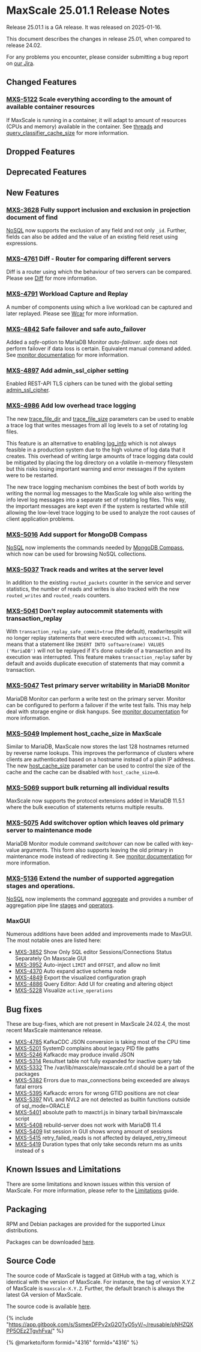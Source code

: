 # MaxScale 25.01.1 Release Notes

Release 25.01.1 is a GA release. It was released on 2025-01-16.

This document describes the changes in release 25.01, when compared to release 24.02.

For any problems you encounter, please consider submitting a bug report on [our Jira](https://jira.mariadb.org/projects/MXS).

## Changed Features

### [MXS-5122](https://jira.mariadb.org/browse/MXS-5122) Scale everything according to the amount of available container resources

If MaxScale is running in a container, it will adapt to amount of resources (CPUs and memory) available in the container. See [threads](https://app.gitbook.com/s/0pSbu5DcMSW4KwAkUcmX/maxscale-management/deployment/installation-and-configuration/maxscale-configuration-guide#threads) and [query\_classifier\_cache\_size](https://app.gitbook.com/s/0pSbu5DcMSW4KwAkUcmX/maxscale-management/deployment/installation-and-configuration/maxscale-configuration-guide#query_classifier_cache_size) for more information.

## Dropped Features

## Deprecated Features

## New Features

### [MXS-3628](https://jira.mariadb.org/browse/MXS-3628) Fully support inclusion and exclusion in projection document of find

[NoSQL](https://app.gitbook.com/s/0pSbu5DcMSW4KwAkUcmX/reference/maxscale-protocols/maxscale-nosql-protocol-module) now supports the exclusion of any field and not only `_id`. Further, fields can also be added and the value of an existing field reset using expressions.

### [MXS-4761](https://jira.mariadb.org/browse/MXS-4761) Diff - Router for comparing different servers

Diff is a router using which the behaviour of two servers can be compared. Please see [Diff](../../mariadb-maxscale-release-notes/Routers/Diff.md) for more information.

### [MXS-4791](https://jira.mariadb.org/browse/MXS-4761) Workload Capture and Replay

A number of components using which a live workload can be captured and later replayed. Please see [Wcar](../../mariadb-maxscale-release-notes/Filters/Wcar.md) for more information.

### [MXS-4842](https://jira.mariadb.org/browse/MXS-4842) Safe failover and safe auto\_failover

Added a _safe_-option to MariaDB Monitor _auto-failover_. _safe_ does not perform failover if data loss is certain. Equivalent manual command added. See [monitor documentation](https://app.gitbook.com/s/0pSbu5DcMSW4KwAkUcmX/reference/maxscale-monitors/mariadb-monitor) for more information.

### [MXS-4897](https://jira.mariadb.org/browse/MXS-4897) Add admin\_ssl\_cipher setting

Enabled REST-API TLS ciphers can be tuned with the global setting [admin\_ssl\_cipher](https://app.gitbook.com/s/0pSbu5DcMSW4KwAkUcmX/maxscale-management/deployment/installation-and-configuration/maxscale-configuration-guide#admin_ssl_cipher).

### [MXS-4986](https://jira.mariadb.org/browse/MXS-4986) Add low overhead trace logging

The new [trace\_file\_dir](https://app.gitbook.com/s/0pSbu5DcMSW4KwAkUcmX/maxscale-management/deployment/installation-and-configuration/maxscale-configuration-guide#trace_file_dir) and [trace\_file\_size](https://app.gitbook.com/s/0pSbu5DcMSW4KwAkUcmX/maxscale-management/deployment/installation-and-configuration/maxscale-configuration-guide#trace_file_size) parameters can be used to enable a trace log that writes messages from all log levels to a set of rotating log files.

This feature is an alternative to enabling [log\_info](https://app.gitbook.com/s/0pSbu5DcMSW4KwAkUcmX/maxscale-management/deployment/installation-and-configuration/maxscale-configuration-guide#log_info) which is not always feasible in a production system due to the high volume of log data that it creates. This overhead of writing large amounts of trace logging data could be mitigated by placing the log directory on a volatile in-memory filesystem but this risks losing important warning and error messages if the system were to be restarted.

The new trace logging mechanism combines the best of both worlds by writing the normal log messages to the MaxScale log while also writing the info level log messages into a separate set of rotating log files. This way, the important messages are kept even if the system is restarted while still allowing the low-level trace logging to be used to analyze the root causes of client application problems.

### [MXS-5016](https://jira.mariadb.org/browse/MXS-5016) Add support for MongoDB Compass

[NoSQL](https://app.gitbook.com/s/0pSbu5DcMSW4KwAkUcmX/reference/maxscale-protocols/maxscale-nosql-protocol-module) now implements the commands needed by [MongoDB Compass](https://www.mongodb.com/products/tools/compass), which now can be used for browsing NoSQL collections.

### [MXS-5037](https://jira.mariadb.org/browse/MXS-5037) Track reads and writes at the server level

In addition to the existing `routed_packets` counter in the service and server statistics, the number of reads and writes is also tracked with the new `routed_writes` and `routed_reads` counters.

### [MXS-5041](https://jira.mariadb.org/browse/MXS-5041) Don't replay autocommit statements with transaction\_replay

With `transaction_replay_safe_commit=true` (the default), readwritesplit will no longer replay statements that were executed with `autocommit=1`. This means that a statement like `INSERT INTO software(name) VALUES ('MariaDB')` will not be replayed if it's done outside of a transaction and its execution was interrupted. This feature makes `transaction_replay` safer by default and avoids duplicate execution of statements that may commit a transaction.

### [MXS-5047](https://jira.mariadb.org/browse/MXS-5047) Test primary server writability in MariaDB Monitor

MariaDB Monitor can perform a write test on the primary server. Monitor can be configured to perform a failover if the write test fails. This may help deal with storage engine or disk hangups. See [monitor documentation](https://app.gitbook.com/s/0pSbu5DcMSW4KwAkUcmX/reference/maxscale-monitors/mariadb-monitor) for more information.

### [MXS-5049](https://jira.mariadb.org/browse/MXS-5049) Implement host\_cache\_size in MaxScale

Similar to MariaDB, MaxScale now stores the last 128 hostnames returned by reverse name lookups. This improves the performance of clusters where clients are authenticated based on a hostname instead of a plain IP address. The new [host\_cache\_size](https://app.gitbook.com/s/0pSbu5DcMSW4KwAkUcmX/maxscale-management/deployment/installation-and-configuration/maxscale-configuration-guide#host_cache_size) parameter can be used to control the size of the cache and the cache can be disabled with `host_cache_size=0`.

### [MXS-5069](https://jira.mariadb.org/browse/MXS-5069) support bulk returning all individual results

MaxScale now supports the protocol extensions added in MariaDB 11.5.1 where the bulk execution of statements returns multiple results.

### [MXS-5075](https://jira.mariadb.org/browse/MXS-5075) Add switchover option which leaves old primary server to maintenance mode

MariaDB Monitor module command _switchover_ can now be called with key-value arguments. This form also supports leaving the old primary in maintenance mode instead of redirecting it. See [monitor documentation](https://app.gitbook.com/s/0pSbu5DcMSW4KwAkUcmX/reference/maxscale-monitors/mariadb-monitor) for more information.

### [MXS-5136](https://jira.mariadb.org/browse/MXS-5136) Extend the number of supported aggregation stages and operations.

[NoSQL](https://app.gitbook.com/s/0pSbu5DcMSW4KwAkUcmX/reference/maxscale-protocols/maxscale-nosql-protocol-module) now implements the command [aggregate](https://app.gitbook.com/s/0pSbu5DcMSW4KwAkUcmX/reference/maxscale-protocols/maxscale-nosql-protocol-module#aggregation-commands) and provides a number of aggregation pipe line [stages](https://app.gitbook.com/s/0pSbu5DcMSW4KwAkUcmX/reference/maxscale-protocols/maxscale-nosql-protocol-module#aggregation-pipeline-stages) and [operators](https://app.gitbook.com/s/0pSbu5DcMSW4KwAkUcmX/reference/maxscale-protocols/maxscale-nosql-protocol-module#aggregation-pipeline-operators).

### MaxGUI

Numerous additions have been added and improvements made to MaxGUI. The most notable ones are listed here:

* [MXS-3852](https://jira.mariadb.org/browse/MXS-3852) Show Only SQL editor Sessions/Connections Status Separately On Maxscale GUI
* [MXS-3952](https://jira.mariadb.org/browse/MXS-3952) Auto-inject `LIMIT` and `OFFSET`, and allow no limit
* [MXS-4370](https://jira.mariadb.org/browse/MXS-4370) Auto expand active schema node
* [MXS-4849](https://jira.mariadb.org/browse/MXS-4849) Export the visualized configuration graph
* [MXS-4886](https://jira.mariadb.org/browse/MXS-4886) Query Editor: Add UI for creating and altering object
* [MXS-5228](https://jira.mariadb.org/browse/MXS-5228) Visualize `active_operations`

## Bug fixes

These are bug-fixes, which are not present in MaxScale 24.02.4, the most recent MaxScale maintenance release.

* [MXS-4785](https://jira.mariadb.org/browse/MXS-4785) KafkaCDC JSON conversion is taking most of the CPU time
* [MXS-5201](https://jira.mariadb.org/browse/MXS-5201) SystemD complains about legacy PID file paths
* [MXS-5246](https://jira.mariadb.org/browse/MXS-5246) Kafkacdc may produce invalid JSON
* [MXS-5314](https://jira.mariadb.org/browse/MXS-5314) Resultset table not fully expanded for inactive query tab
* [MXS-5332](https://jira.mariadb.org/browse/MXS-5332) The /var/lib/maxscale/maxscale.cnf.d should be a part of the packages
* [MXS-5382](https://jira.mariadb.org/browse/MXS-5382) Errors due to max\_connections being exceeded are always fatal errors
* [MXS-5395](https://jira.mariadb.org/browse/MXS-5395) Kafkacdc errors for wrong GTID positions are not clear
* [MXS-5397](https://jira.mariadb.org/browse/MXS-5397) NVL and NVL2 are not detected as builtin functions outside of sql\_mode=ORACLE
* [MXS-5401](https://jira.mariadb.org/browse/MXS-5401) absolute path to maxctrl.js in binary tarball bin/maxscale script
* [MXS-5408](https://jira.mariadb.org/browse/MXS-5408) rebuild-server does not work with MariaDB 11.4
* [MXS-5409](https://jira.mariadb.org/browse/MXS-5409) list session in GUI shows wrong amount of sessions
* [MXS-5415](https://jira.mariadb.org/browse/MXS-5415) retry\_failed\_reads is not affected by delayed\_retry\_timeout
* [MXS-5419](https://jira.mariadb.org/browse/MXS-5419) Duration types that only take seconds return ms as units instead of s

## Known Issues and Limitations

There are some limitations and known issues within this version of MaxScale. For more information, please refer to the [Limitations](https://app.gitbook.com/s/0pSbu5DcMSW4KwAkUcmX/maxscale-quickstart-guides/mariadb-maxscale-limitations-guide) guide.

## Packaging

RPM and Debian packages are provided for the supported Linux distributions.

Packages can be downloaded [here](https://mariadb.com/downloads/#mariadb_platform-mariadb_maxscale).

## Source Code

The source code of MaxScale is tagged at GitHub with a tag, which is identical with the version of MaxScale. For instance, the tag of version X.Y.Z of MaxScale is `maxscale-X.Y.Z`. Further, the default branch is always the latest GA version of MaxScale.

The source code is available [here](https://github.com/mariadb-corporation/MaxScale).

{% include "https://app.gitbook.com/s/SsmexDFPv2xG2OTyO5yV/~/reusable/pNHZQXPP5OEz2TgvhFva/" %}

{% @marketo/form formid="4316" formId="4316" %}
